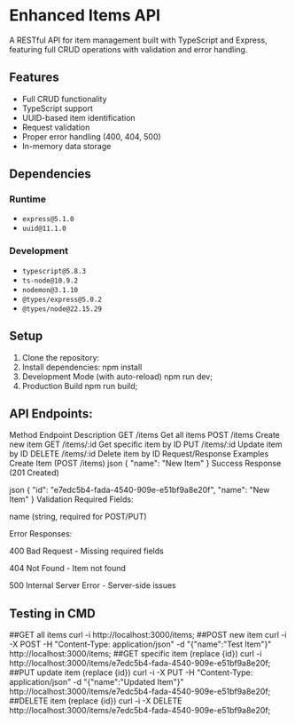 # Enhanced Items API

A RESTful API for item management built with TypeScript and Express, featuring full CRUD operations with validation and error handling.

##  Features
- Full CRUD functionality
- TypeScript support
- UUID-based item identification
- Request validation
- Proper error handling (400, 404, 500)
- In-memory data storage

##  Dependencies

### Runtime
- `express@5.1.0`
- `uuid@11.1.0`

### Development
- `typescript@5.8.3`
- `ts-node@10.9.2`
- `nodemon@3.1.10`
- `@types/express@5.0.2`
- `@types/node@22.15.29`

##  Setup

1. Clone the repository:
2. Install dependencies: npm install
3. Development Mode (with auto-reload) npm run dev;
4. Production Build npm run build;
## API Endpoints:
   Method	Endpoint	Description
GET	/items	Get all items
POST	/items	Create new item
GET	/items/:id	Get specific item by ID
PUT	/items/:id	Update item by ID
DELETE	/items/:id	Delete item by ID
Request/Response Examples
Create Item (POST /items)
json
{
  "name": "New Item"
}
Success Response (201 Created)

json
{
  "id": "e7edc5b4-fada-4540-909e-e51bf9a8e20f",
  "name": "New Item"
}
Validation
Required Fields:

name (string, required for POST/PUT)

Error Responses:

400 Bad Request - Missing required fields

404 Not Found - Item not found

500 Internal Server Error - Server-side issues
## Testing in CMD
##GET all items curl -i http://localhost:3000/items;
##POST new item curl -i -X POST -H "Content-Type: application/json" -d "{\"name\":\"Test Item\"}" http://localhost:3000/items;
##GET specific item (replace {id}) curl -i http://localhost:3000/items/e7edc5b4-fada-4540-909e-e51bf9a8e20f;
##PUT update item (replace {id}) curl -i -X PUT -H "Content-Type: application/json" -d "{\"name\":\"Updated Item\"}" http://localhost:3000/items/e7edc5b4-fada-4540-909e-e51bf9a8e20f;
##DELETE item (replace {id}) curl -i -X DELETE http://localhost:3000/items/e7edc5b4-fada-4540-909e-e51bf9a8e20f;
 


